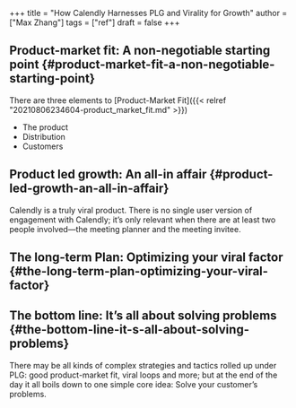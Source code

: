 +++
title = "How Calendly Harnesses PLG and Virality for Growth"
author = ["Max Zhang"]
tags = ["ref"]
draft = false
+++

## Product-market fit: A non-negotiable starting point {#product-market-fit-a-non-negotiable-starting-point}

There are three elements to [Product-Market Fit]({{< relref "20210806234604-product_market_fit.md" >}})

-   The product
-   Distribution
-   Customers


## Product led growth: An all-in affair {#product-led-growth-an-all-in-affair}

Calendly is a truly viral product. There is no single user version of engagement with Calendly; it’s only relevant when there are at least two people involved—the meeting planner and the meeting invitee.


## The long-term Plan: Optimizing your viral factor {#the-long-term-plan-optimizing-your-viral-factor}


## The bottom line: It’s all about solving problems {#the-bottom-line-it-s-all-about-solving-problems}

There may be all kinds of complex strategies and tactics rolled up under PLG: good product-market fit, viral loops and more; but at the end of the day it all boils down to one simple core idea: Solve your customer’s problems.
